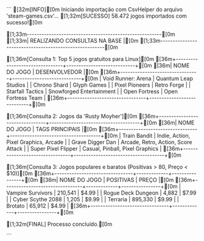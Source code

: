 
´´´
[32m[INFO][0m Iniciando importação com CsvHelper do arquivo 'steam-games.csv'...
[1;32m[SUCESSO] 58.472 jogos importados com sucesso![0m

[1;33m-------------------------------------------------------[0m
[1;33m|           REALIZANDO CONSULTAS NA BASE            |[0m
[1;33m-------------------------------------------------------[0m

[1;36m[Consulta 1: Top 5 jogos gratuitos para Linux][0m
[36m+--------------------------------+----------------------------+[0m
[36m| NOME DO JOGO                   | DESENVOLVEDOR              |[0m
[36m+--------------------------------+----------------------------+[0m
| Void Runner: Arena             | Quantum Leap Studios       |
| Chrono Shard                   | Glyph Games                |
| Pixel Pioneers                 | Retro Forge                |
| Starfall Tactics               | Snowforged Entertainment   |
| Open Fortress                  | Open Fortress Team         |
[36m+--------------------------------+----------------------------+[0m

[1;36m[Consulta 2: Jogos da 'Rusty Moyher'][0m
[36m+--------------------------------+-------------------------------------+[0m
[36m| NOME DO JOGO                   | TAGS PRINCIPAIS                     |[0m
[36m+--------------------------------+-------------------------------------+[0m
| Train Bandit                   | Indie, Action, Pixel Graphics, Arcade |
| Grave Digger Dan               | Arcade, Retro, Action, Score Attack   |
| Super Pixel Flipper            | Casual, Pinball, Pixel Graphics       |
[36m+--------------------------------+-------------------------------------+[0m

[1;36m[Consulta 3: Jogos populares e baratos (Positivas > 80, Preço < $10)][0m
[36m+--------------------------------+-------------+----------------+[0m
[36m| NOME DO JOGO                   | POSITIVAS   | PREÇO          |[0m
[36m+--------------------------------+-------------+----------------+[0m
| Vampire Survivors              | 210,541     | $4.99          |
| Rogue Deck Dungeon             | 4,882       | $7.99          |
| Cyber Scythe 2088              | 1,205       | $9.99          |
| Terraria                       | 895,330     | $9.99          |
| Brotato                        | 65,912      | $4.99          |
[36m+--------------------------------+-------------+----------------+[0m

[1;32m[FINAL] Processo concluído.[0m

´´´